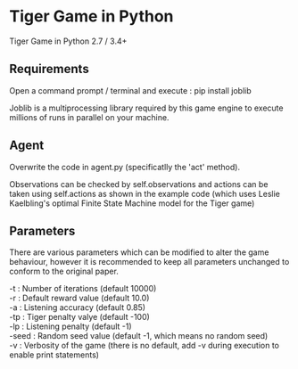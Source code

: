 # Tiger Game in Python
Tiger Game in Python 2.7 / 3.4+

Requirements
--------------------------------------
Open a command prompt / terminal and execute : pip install joblib

Joblib is a multiprocessing library required by this game engine to execute
millions of runs in parallel on your machine.

Agent
--------------------------------------
Overwrite the code in agent.py (specificatlly the 'act' method).

Observations can be checked by self.observations and actions can be
taken using self.actions as shown in the example code (which uses
Leslie Kaelbling's optimal Finite State Machine model for the Tiger game)

Parameters
--------------------------------------

There are various parameters which can be modified to alter the game behaviour,
however it is recommended to keep all parameters unchanged to conform to the original paper.

-t    :   Number of iterations  (default 10000) <br>
-r    :   Default reward value  (default 10.0)  <br>
-a    :   Listening accuracy    (default 0.85)  <br>
-tp   :   Tiger penalty valye   (default -100)  <br>
-lp   :   Listening penalty     (default -1)  <br>
-seed :   Random seed value     (default -1, which means no random seed)  <br>
-v    :   Verbosity of the game (there is no default, add -v during execution to enable print statements) <br>
